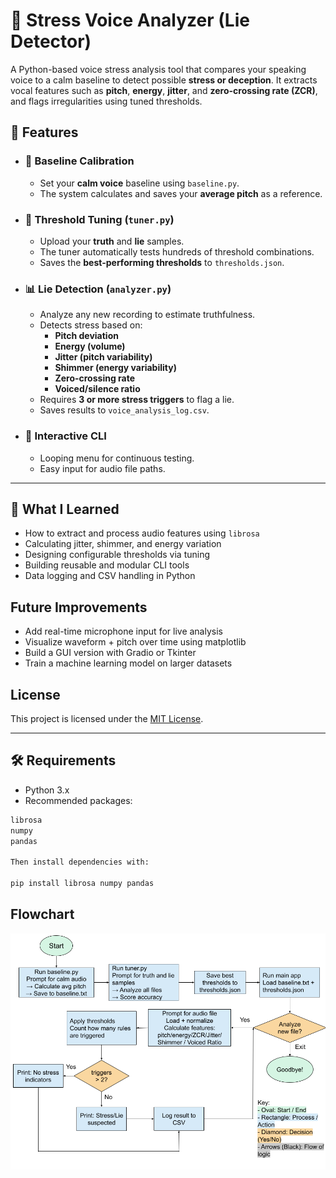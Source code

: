 # 🎤 Stress Voice Analyzer (Lie Detector)

A Python-based voice stress analysis tool that compares your speaking voice to a calm baseline to detect possible **stress or deception**. It extracts vocal features such as **pitch**, **energy**, **jitter**, and **zero-crossing rate (ZCR)**, and flags irregularities using tuned thresholds.

## 🚀 Features

- ### 🎯 Baseline Calibration
  - Set your **calm voice** baseline using `baseline.py`.
  - The system calculates and saves your **average pitch** as a reference.

- ### 🔧 Threshold Tuning (`tuner.py`)
  - Upload your **truth** and **lie** samples.
  - The tuner automatically tests hundreds of threshold combinations.
  - Saves the **best-performing thresholds** to `thresholds.json`.

- ### 📊 Lie Detection (`analyzer.py`)
  - Analyze any new recording to estimate truthfulness.
  - Detects stress based on:
    - **Pitch deviation**
    - **Energy (volume)**
    - **Jitter (pitch variability)**
    - **Shimmer (energy variability)**
    - **Zero-crossing rate**
    - **Voiced/silence ratio**
  - Requires **3 or more stress triggers** to flag a lie.
  - Saves results to `voice_analysis_log.csv`.

- ### 🔁 Interactive CLI
  - Looping menu for continuous testing.
  - Easy input for audio file paths.

---

## 🧠 What I Learned

- How to extract and process audio features using `librosa`
- Calculating jitter, shimmer, and energy variation
- Designing configurable thresholds via tuning
- Building reusable and modular CLI tools
- Data logging and CSV handling in Python


## Future Improvements

- Add real-time microphone input for live analysis
- Visualize waveform + pitch over time using matplotlib
- Build a GUI version with Gradio or Tkinter
- Train a machine learning model on larger datasets

## License

This project is licensed under the [MIT License](LICENSE).


---

## 🛠 Requirements

- Python 3.x
- Recommended packages:

```bash
librosa
numpy
pandas

Then install dependencies with:

pip install librosa numpy pandas
```

## Flowchart

![App Flowchart](images/new-lie-detector-flowchart.png)
